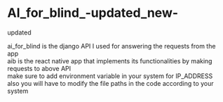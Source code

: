 # AI_for_blind_-updated_new-
updated

ai_for_blind is the django API I used for answering the requests from the app <br />
aib is the react native app that implements its functionalities by making requests to above API
<br />
make sure to add environment variable in your system for IP_ADDRESS<br />
also you will have to modify the file paths in the code according to your system
